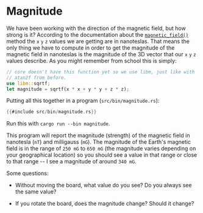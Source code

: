 # Magnitude

We have been working with the direction of the magnetic field, but how strong is it?  According to
the documentation about the [`magnetic_field()`] method the `x` `y` `z` values we are getting are in
nanoteslas. That means the only thing we have to compute in order to get the magnitude of the
magnetic field in nanoteslas is the magnitude of the 3D vector that our `x` `y` `z` values
describe. As you might remember from school this is simply:

``` rust
// core doesn't have this function yet so we use libm, just like with
// atan2f from before.
use libm::sqrtf;
let magnitude = sqrtf(x * x + y * y + z * z);
```

[`magnetic_field()`]: https://docs.rs/lsm303agr/1.1.0/lsm303agr/struct.Lsm303agr.html#method.magnetic_field


Putting all this together in a program (`src/bin/magnitude.rs`):

``` rust
{{#include src/bin/magnitude.rs}}
```

Run this with `cargo run --bin magnitude`.

This program will report the magnitude (strength) of the magnetic field in nanotesla (`nT`) and
milligauss (`mG`). The magnitude of the Earth's magnetic field is in the range of `250 mG` to `650
mG` (the magnitude varies depending on your geographical location) so you should see a value in that
range or close to that range -- I see a magnitude of around `340 mG`.

Some questions:

- Without moving the board, what value do you see? Do you always see the same value?

- If you rotate the board, does the magnitude change? Should it change?
